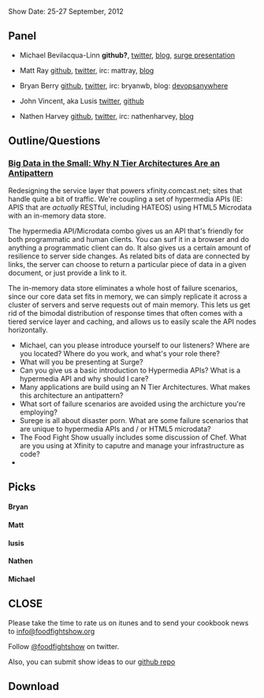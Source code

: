 Show Date: 25-27 September, 2012

Panel<a name="panel"></a>
-----

* Michael Bevilacqua-Linn **github?**, [twitter](http://twitter.com/novustiro), [blog](http://mblinn.com/), [surge presentation](http://omniti.com/surge/2012/sessions/big-data-in-the-small-why-n-tier-architectures-are-an-antipattern)

* Matt Ray [github](http://github.com/mattray), [twitter](http://twitter.com/mattray), irc: mattray, [blog](http://www.leastresistance.net/)
* Bryan Berry [github](http://github.com/bryanwb), [twitter](http://twitter.com/bryanwb), irc: bryanwb, blog: [devopsanywhere](http://devopsanywhere.blogspot.com)
* John Vincent, aka Lusis [twitter](https://twitter.com/#!/lusis), [github](https://github.com/lusis)
* Nathen Harvey [github](http://github.com/nathenharvey), [twitter](http://twitter.com/nathenharvey), irc: nathenharvey, [blog](http://nathenharvey.com)


Outline/Questions
-----------------

### [Big Data in the Small: Why N Tier Architectures Are an Antipattern](http://omniti.com/surge/2012/sessions/big-data-in-the-small-why-n-tier-architectures-are-an-antipattern)

Redesigning the service layer that powers xfinity.comcast.net; sites that handle quite a bit of traffic. We're coupling a set of hypermedia APIs (IE: APIS that are *actually* RESTful, including HATEOS) using HTML5 Microdata with an in-memory data store.

The hypermedia API/Microdata combo gives us an API that's friendly for both programmatic and human clients. You can surf it in a browser and do anything a programmatic client can do. It also gives us a certain amount of resilience to server side changes. As related bits of data are connected by links, the server can choose to return a particular piece of data in a given document, or just provide a link to it.

The in-memory data store eliminates a whole host of failure scenarios, since our core data set fits in memory, we can simply replicate it across a cluster of servers and serve requests out of main memory. This lets us get rid of the bimodal distribution of response times that often comes with a tiered service layer and caching, and allows us to easily scale the API nodes horizontally.

* Michael, can you please introduce yourself to our listeners?  Where are you located?  Where do you work, and what's your role there?
* What will you be presenting at Surge?
* Can you give us a basic introduction to Hypermedia APIs?  What is a hypermedia API and why should I care?
* Many applications are build using an N Tier Architectures.  What makes this architecture an antipattern?
* What sort of failure scenarios are avoided using the archicture you're employing?
* Surege is all about disaster porn.  What are some failure scenarios that are unique to hypermedia APIs and / or HTML5 microdata?
* The Food Fight Show usually includes some discussion of Chef.  What are you using at Xfinity to caputre and manage your infrastructure as code?
* 


Picks<a name="picks"></a>
-----

#### Bryan

#### Matt

#### lusis

#### Nathen

#### Michael



CLOSE
-----

Please take the time to rate us on itunes and to send your cookbook
news to info@foodfightshow.org

Follow [@foodfightshow](http://twitter.com/foodfightshow) on twitter.

Also, you can submit show ideas to our [github repo](https://github.com/foodfight/showz)



Download
--------
